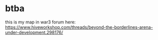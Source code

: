 # btba
this is my map in war3
forum here: https://www.hiveworkshop.com/threads/beyond-the-borderlines-arena-under-development.298176/
